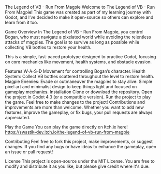 The Legend of VB - Run From Magpie
Welcome to The Legend of VB - Run From Magpie! This game was created as part of my learning journey with Godot, and I’ve decided to make it open-source so others can explore and learn from it too.

Game Overview
In The Legend of VB - Run From Magpie, you control Bogan, who must navigate a pixelated world while avoiding the relentless attacks of magpies. The goal is to survive as long as possible while collecting VB bottles to restore your health.

This is a simple, fast-paced prototype designed to practice Godot, focusing on core mechanics like movement, health systems, and obstacle evasion.

Features
W-A-S-D Movement for controlling Bogan’s character.
Health System: Collect VB bottles scattered throughout the level to restore health.
Magpie Enemies: Evade or outmaneuver the magpies to stay alive.
Simple pixel art and minimalist design to keep things light and focused on gameplay mechanics.
Installation
Clone or download the repository.
Open the project in Godot 4.3 (or a compatible version).
Run the project to play the game.
Feel free to make changes to the project! Contributions and improvements are more than welcome. Whether you want to add new features, improve the gameplay, or fix bugs, your pull requests are always appreciated.

Play the Game
You can play the game directly on Itch.io here! https://swastik-dev.itch.io/the-legend-of-vb-run-from-magpie

Contributing
Feel free to fork this project, make improvements, or suggest changes. If you find any bugs or have ideas to enhance the gameplay, open an issue or pull request!

License
This project is open-source under the MIT License. You are free to modify and distribute it as you like, but please give credit where it's due.
